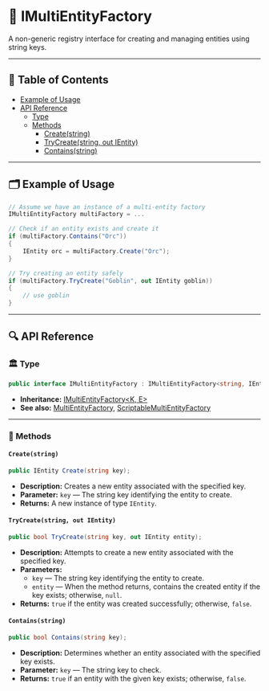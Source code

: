 # 🧩 IMultiEntityFactory

A non-generic registry interface for creating and managing entities using string keys.


---

## 📑 Table of Contents

- [Example of Usage](#-example-of-usage)
- [API Reference](#-api-reference)
    - [Type](#-type)
    - [Methods](#-methods)
        - [Create(string)](#createstring)
        - [TryCreate(string, out IEntity)](#trycreatestring-out-ientity)
        - [Contains(string)](#containsstring)

---

## 🗂 Example of Usage

```csharp
// Assume we have an instance of a multi-entity factory
IMultiEntityFactory multiFactory = ...

// Check if an entity exists and create it
if (multiFactory.Contains("Orc"))  
{  
    IEntity orc = multiFactory.Create("Orc");  
}

// Try creating an entity safely
if (multiFactory.TryCreate("Goblin", out IEntity goblin))  
{  
    // use goblin
}
```

---

## 🔍 API Reference

### 🏛️ Type <div id="-type"></div>

```csharp
public interface IMultiEntityFactory : IMultiEntityFactory<string, IEntity>
```

- **Inheritance:** [IMultiEntityFactory\<K, E>](IMultiEntityFactory%601.md)
- **See also:** [MultiEntityFactory](MultiEntityFactory.md),
  [ScriptableMultiEntityFactory](ScriptableMultiEntityFactory.md)

---

### 🏹 Methods

#### `Create(string)`

```csharp
public IEntity Create(string key);  
```

- **Description:** Creates a new entity associated with the specified key.
- **Parameter:** `key` — The string key identifying the entity to create.
- **Returns:** A new instance of type `IEntity`.

#### `TryCreate(string, out IEntity)`

```csharp
public bool TryCreate(string key, out IEntity entity);  
```

- **Description:** Attempts to create a new entity associated with the specified key.
- **Parameters:**
    - `key` — The string key identifying the entity to create.
    - `entity` — When the method returns, contains the created entity if the key exists; otherwise, `null`.
- **Returns:** `true` if the entity was created successfully; otherwise, `false`.

#### `Contains(string)`

```csharp
public bool Contains(string key);  
```

- **Description:** Determines whether an entity associated with the specified key exists.
- **Parameter:** `key` — The string key to check.
- **Returns:** `true` if an entity with the given key exists; otherwise, `false`.